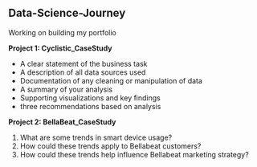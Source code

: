 ## Data-Science-Journey
Working on building my portfolio


**Project 1: Cyclistic_CaseStudy**

- A clear statement of the business task
- A description of all data sources used
- Documentation of any cleaning or manipulation of data
- A summary of your analysis
- Supporting visualizations and key findings
- three recommendations based on analysis



**Project 2: BellaBeat_CaseStudy**

1. What are some trends in smart device usage?
2. How could these trends apply to Bellabeat customers?
3. How could these trends help influence Bellabeat marketing strategy?

